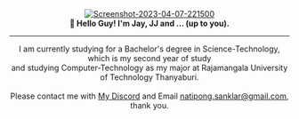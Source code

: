 <div align="center">
  <a href="https://ibb.co/xSs6VDZ"><img src="https://i.ibb.co/M2XcFXd/rememberurlie-logo.png" alt="Screenshot-2023-04-07-221500" border="0"></a>
  <br>
  <strong>👋 Hello Guy! I'm Jay, JJ and ... (up to you).</strong>
</div>

---

<div align="center">
  I am currently studying for a Bachelor's degree in Science-Technology, which is my second year of study
  <br>and studying Computer-Technology as my major at Rajamangala University of Technology Thanyaburi.
  <br><br>
  Please contact me with <a href="https://discordapp.com/users/161111988141817857">My Discord</a> and Email <a href="mailto:natipong.sanklar@gmail.com">natipong.sanklar@gmail.com</a>, thank you.
</div>
